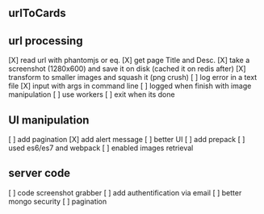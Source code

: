 urlToCards
----------

## url processing #

[X] read url with phantomjs or eq.
[X] get page Title and Desc.
[X] take a screenshot (1280x600) and save it on disk (cached it on redis after)
[X] transform to smaller images and squash it (png crush)
[ ] log error in a text file
[X] input with args in command line
[ ] logged when finish with image manipulation
[ ] use workers
[ ] exit when its done

## UI manipulation ##

[ ] add pagination
[X] add alert message
[ ] better UI
[ ] add prepack
[ ] used es6/es7 and webpack
[ ] enabled images retrieval

## server code ##

[ ] code screenshot grabber
[ ] add authentification via email
[ ] better mongo security
[ ] pagination
